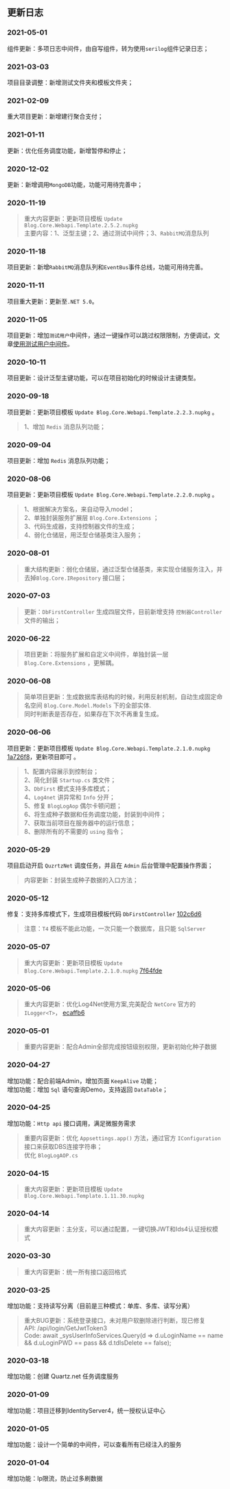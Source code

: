 ﻿﻿
## 更新日志


### 2021-05-01

组件更新：多项日志中间件，由自写组件，转为使用`serilog`组件记录日志；  

### 2021-03-03

项目目录调整：新增测试文件夹和模板文件夹；   

### 2021-02-09

重大项目更新：新增建行聚合支付；    

### 2021-01-11

更新：优化任务调度功能，新增暂停和停止；

### 2020-12-02

更新：新增调用`MongoDB`功能，功能可用待完善中；


### 2020-11-19
> 重大内容更新：更新项目模板 `Update Blog.Core.Webapi.Template.2.5.2.nupkg`  
> 主要内容：1、泛型主键；2、通过测试中间件；3、`RabbitMQ`消息队列


### 2020-11-18

项目更新：新增`RabbitMQ`消息队列和`EventBus`事件总线，功能可用待完善。  


### 2020-11-11

项目重大更新：更新至`.NET 5.0`。    


### 2020-11-05

项目更新：增加`测试用户`中间件，通过一键操作可以跳过权限限制，方便调试，文章[使用测试用户中间件](http://apk.neters.club/api/Blog/GoUrl?id=156)。    



### 2020-10-11

项目更新：设计泛型主键功能，可以在项目初始化的时候设计主键类型。    



### 2020-09-18

项目更新：更新项目模板 `Update Blog.Core.Webapi.Template.2.2.3.nupkg`  。    
> 1、增加 `Redis` 消息队列功能；   



### 2020-09-04

项目更新：增加 `Redis` 消息队列功能；  


### 2020-08-06

项目更新：更新项目模板 `Update Blog.Core.Webapi.Template.2.2.0.nupkg`  。    
> 1、根据解决方案名，来自动导入model；  
> 2、单独封装服务扩展层 `Blog.Core.Extensions` ；  
> 3、代码生成器，支持控制器文件的生成；  
> 4、弱化仓储层，用泛型仓储基类注入服务；  




### 2020-08-01

> 重大结构更新：弱化仓储层，通过泛型仓储基类，来实现仓储服务注入，并去掉`Blog.Core.IRepository` 接口层；  

### 2020-07-03

> 更新：`DbFirstController` 生成四层文件，目前新增支持 `控制器Controller` 文件的输出；


### 2020-06-22

> 项目更新：将服务扩展和自定义中间件，单独封装一层 `Blog.Core.Extensions` ，更解耦。



### 2020-06-08

> 简单项目更新：生成数据库表结构的时候，利用反射机制，自动生成固定命名空间 `Blog.Core.Model.Models` 下的全部实体.  
> 同时判断表是否存在，如果存在下次不再重复生成。


### 2020-06-06

项目更新：更新项目模板 `Update Blog.Core.Webapi.Template.2.1.0.nupkg` [1a726f8](https://github.com/anjoy8/Blog.Core/commit/1a726f890e527c978982071462e82db4478632f0)，更新项目即可 。    
> 1、配置内容展示到控制台；  
> 2、简化封装 `Startup.cs` 类文件；  
> 3、`DbFirst` 模式支持多库模式；  
> 4、`Log4net` 讲异常和 `Info` 分开；  
> 5、修复 `BlogLogAop` 偶尔卡顿问题；  
> 6、将生成种子数据和任务调度功能，封装到中间件；  
> 7、获取当前项目在服务器中的运行信息；  
> 8、删除所有的不需要的 `using` 指令；  




### 2020-05-29
项目启动开启 `QuzrtzNet` 调度任务，并且在 `Admin` 后台管理中配置操作界面；  
> 内容更新：封装生成种子数据的入口方法；   



### 2020-05-12
修复：支持多库模式下，生成项目模板代码 `DbFirstController`  [102c6d6](https://github.com/anjoy8/Blog.Core/commit/102c6d6bfcafd06bf5241844759dea5e7a6815da) 
> 注意：`T4` 模板不能此功能，一次只能一个数据库，且只能 `SqlServer`


### 2020-05-07
> 重大内容更新：更新项目模板 `Update Blog.Core.Webapi.Template.2.1.0.nupkg`  [7f64fde](https://github.com/anjoy8/Blog.Core/commit/7f64fde5507f7a8572372dcadb6af5110bd37d68) 


###  2020-05-06  
> 重大内容更新：优化Log4Net使用方案,完美配合 `NetCore` 官方的 `ILogger<T>`， [ecaffb6](https://github.com/anjoy8/Blog.Core/commit/ecaffb66bdf10a90c087d01e6e817e54f23a97d4)  


### 2020-05-01

> 重要内容更新：配合Admin全部完成按钮级别权限，更新初始化种子数据

### 2020-04-27

增加功能：配合前端Admin，增加页面 `KeepAlive` 功能；  
增加功能：增加 `Sql` 语句查询Demo，支持返回 `DataTable`；


### 2020-04-25

增加功能：`Http api` 接口调用，满足微服务需求
> 重要内容更新：优化 `Appsettings.app()` 方法，通过官方 `IConfiguration` 接口来获取DBS连接字符串；  
> 优化 `BlogLogAOP.cs`


### 2020-04-15

> 重大内容更新：更新项目模板 `Update Blog.Core.Webapi.Template.1.11.30.nupkg`

  
###  2020-04-14  
> 重大内容更新：主分支，可以通过配置，一键切换JWT和Ids4认证授权模式    


###  2020-03-30  
> 重大内容更新：统一所有接口返回格式  
  

###  2020-03-25  
增加功能：支持读写分离（目前是三种模式：单库、多库、读写分离）   
> 重大BUG更新：系统登录接口，未对用户软删除进行判断，现已修复  
> API:  /api/login/GetJwtToken3  
> Code: await _sysUserInfoServices.Query(d => d.uLoginName == name && d.uLoginPWD == pass && d.tdIsDelete == false);  

  

###  2020-03-18  
增加功能：创建 Quartz.net 任务调度服务  
  

###  2020-01-09  
增加功能：项目迁移到IdentityServer4，统一授权认证中心   


###  2020-01-05  
增加功能：设计一个简单的中间件，可以查看所有已经注入的服务  
  

###  2020-01-04  
增加功能：Ip限流，防止过多刷数据  
